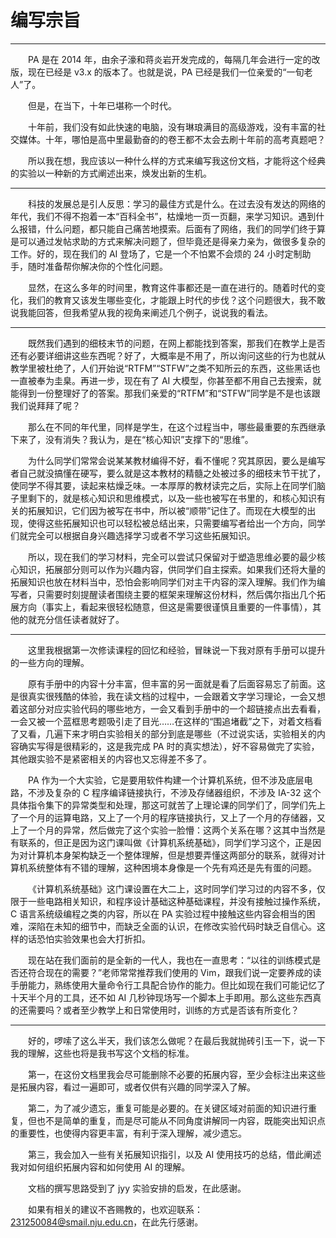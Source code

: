 <style>p { text-indent: 2em; }</style>

# 编写宗旨

---

PA 是在 2014 年，由余子濠和蒋炎岩开发完成的，每隔几年会进行一定的改版，现在已经是 v3.x 的版本了。也就是说，PA 已经是我们一位亲爱的“一旬老人”了。

但是，在当下，十年已堪称一个时代。

十年前，我们没有如此快速的电脑，没有琳琅满目的高级游戏，没有丰富的社交媒体。十年，哪怕是高中里最勤奋的的卷王都不太会去刷十年前的高考真题吧？

所以我在想，我应该以一种什么样的方式来编写我这份文档，才能将这个经典的实验以一种新的方式阐述出来，焕发出新的生机。

---

科技的发展总是引人反思：学习的最佳方式是什么。在过去没有发达的网络的年代，我们不得不抱着一本“百科全书”，枯燥地一页一页翻，来学习知识。遇到什么报错，什么问题，都只能自己痛苦地摸索。后面有了网络，我们的同学们终于算是可以通过发帖求助的方式来解决问题了，但毕竟还是得亲力亲为，做很多复杂的工作。好的，现在我们的 AI 登场了，它是一个不怕累不会烦的 24 小时定制助手，随时准备帮你解决你的个性化问题。

显然，在这么多年的时间里，教育这件事都还是一直在进行的。随着时代的变化，我们的教育又该发生哪些变化，才能跟上时代的步伐？这个问题很大，我不敢说我能回答，但我希望从我的视角来阐述几个例子，说说我的看法。

---

既然我们遇到的细枝末节的问题，在网上都能找到答案，那我们在教学上是否还有必要详细讲这些东西呢？好了，大概率是不用了，所以询问这些的行为也就从教学里被杜绝了，人们开始说“RTFM”“STFW”之类不知所云的东西，这些黑话也一直被奉为圭臬。再进一步，现在有了 AI 大模型，你甚至都不用自己去搜索，就能得到一份整理好了的答案。那我们亲爱的“RTFM”和“STFW”同学是不是也该跟我们说拜拜了呢？

那么在不同的年代里，同样是学生，在这个过程当中，哪些最重要的东西继承下来了，没有消失？我认为，是在“核心知识”支撑下的“思维”。

为什么同学们常常会说某某教材编得不好，看不懂呢？究其原因，要么是编写者自己就没搞懂在硬写，要么就是这本教材的精髓之处被过多的细枝末节干扰了，使同学不得其要，读起来枯燥乏味。一本厚厚的教材读完之后，实际上在同学们脑子里剩下的，就是核心知识和思维模式，以及一些也被写在书里的，和核心知识有关的拓展知识，它们因为被写在书中，所以被“顺带”记住了。而现在大模型的出现，使得这些拓展知识也可以轻松被总结出来，只需要编写者给出一个方向，同学们就完全可以根据自身兴趣选择学习或者不学习这些拓展知识。

所以，现在我们的学习材料，完全可以尝试只保留对于塑造思维必要的最少核心知识，拓展部分则可以作为兴趣内容，供同学们自主探索。如果我们还将大量的拓展知识也放在材料当中，恐怕会影响同学们对主干内容的深入理解。我们作为编写者，只需要时刻提醒读者围绕主要的框架来理解这份材料，然后偶尔指出几个拓展方向（事实上，看起来很轻松随意，但这是需要很谨慎且重要的一件事情），其他的就充分信任读者就好了。

---

这里我根据第一次修读课程的回忆和经验，冒昧说一下我对原有手册可以提升的一些方向的理解。

原有手册中的内容十分丰富，但丰富的另一面就是看了后面容易忘了前面。这是很真实很残酷的体验，我在读文档的过程中，一会跟着文字学习理论，一会又想着这部分对应实验代码的哪些地方，一会又看到手册中的一个超链接点出去看看，一会又被一个蓝框思考题吸引走了目光……在这样的“围追堵截”之下，对着文档看了又看，几遍下来才明白实验相关的部分到底是哪些（不过说实话，实验相关的内容确实写得是很精彩的，这是我完成 PA 时的真实想法），好不容易做完了实验，其他跟实验不是紧密相关的内容也又忘得差不多了。

PA 作为一个大实验，它是要用软件构建一个计算机系统，但不涉及底层电路，不涉及复杂的 C 程序编译链接执行，不涉及存储器组织，不涉及 IA-32 这个具体指令集下的异常类型和处理，那这可就苦了上理论课的同学们了，同学们先上了一个月的运算电路，又上了一个月的程序链接执行，又上了一个月的存储器，又上了一个月的异常，然后做完了这个实验一脸懵：这两个关系在哪？这其中当然是有联系的，但正是因为这门课叫做《计算机系统基础》，同学们学习这个，正是因为对计算机本身架构缺乏一个整体理解，但是想要弄懂这两部分的联系，就得对计算机系统整体有不错的理解，这种困境本身像是一个先有鸡还是先有蛋的问题。

《计算机系统基础》这门课设置在大二上，这时同学们学习过的内容不多，仅限于一些电路相关知识，和程序设计基础这种基础课程，并没有接触过操作系统，C 语言系统级编程之类的内容，所以在 PA 实验过程中接触这些内容会相当的困难，深陷在未知的细节中，而缺乏全面的认识，在修改实验代码时缺乏自信心。这样的话恐怕实验效果也会大打折扣。

现在站在我们面前的是全新的一代人，我也在一直思考：“以往的训练模式是否还符合现在的需要？”老师常常推荐我们使用的 Vim，跟我们说一定要养成的读手册能力，熟练使用大量命令行工具配合协作的能力。但比如现在我们可能记忆了十天半个月的工具，还不如 AI 几秒钟现场写一个脚本上手即用。那么这些东西真的还需要吗？或者至少教学上和日常使用时，训练的方式是否该有所变化？

---

好的，啰嗦了这么半天，我们该怎么做呢？在最后我就抛砖引玉一下，说一下我的理解，这些也将是我书写这个文档的标准。

第一，在这份文档里我会尽可能删除不必要的拓展内容，至少会标注出来这些是拓展内容，看过一遍即可，或者仅供有兴趣的同学深入了解。

第二，为了减少遗忘，重复可能是必要的。在关键区域对前面的知识进行重复，但也不是简单的重复，而是尽可能从不同角度讲解同一内容，既能突出知识点的重要性，也使得内容更丰富，有利于深入理解，减少遗忘。

第三，我会加入一些有关拓展知识指引，以及 AI 使用技巧的总结，借此阐述我对如何组织拓展内容和如何使用 AI 的理解。

文档的撰写思路受到了 jyy 实验安排的启发，在此感谢。


如果有相关的建议不吝赐教的，也欢迎联系：<email>231250084@smail.nju.edu.cn</email>，在此先行感谢。
